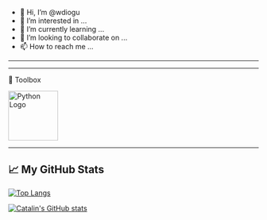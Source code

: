 - 👋 Hi, I’m @wdiogu
- 👀 I’m interested in ...
- 🌱 I’m currently learning ...
- 💞️ I’m looking to collaborate on ...
- 📫 How to reach me ...

<!---
wdiogu/wdiogu is a ✨ special ✨ repository because its `README.md` (this file) appears on your GitHub profile.
You can click the Preview link to take a look at your changes.
--->


---

---

🧰 Toolbox

<img src="https://cdn.worldvectorlogo.com/logos/python-3.svg" alt="Python Logo" width="100" height="100"/>

---


## &#x1f4c8; My GitHub Stats

[![Top Langs](https://github-readme-stats.vercel.app/api/top-langs/?username=wdiogu&hide=java,html,css&theme=radical)](https://github.com/wdiogu/github-readme-stats)

[![Catalin's GitHub stats](https://github-readme-stats.vercel.app/api?username=wdiogu&theme=radical)](https://github.com/wdiogu/github-readme-stats)


